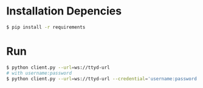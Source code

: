 # Installation Depencies
```bash
$ pip install -r requirements
```

# Run
```bash
$ python client.py --url=ws://ttyd-url
# with username:password
$ python client.py --url=ws://ttyd-url --credential='username:password'
```